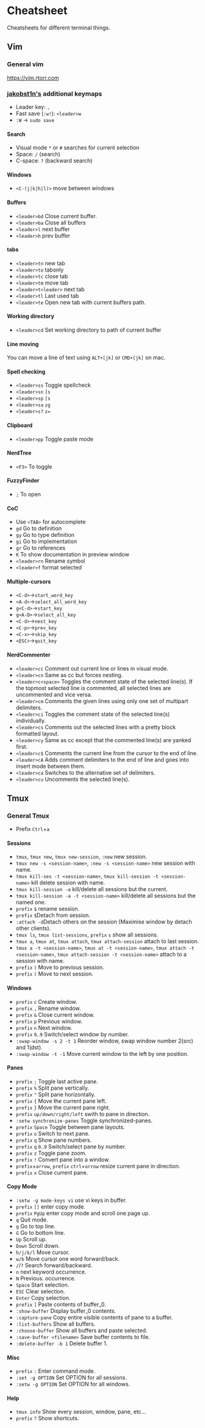 # Cheatsheet 
Cheatsheets for different terminal things. 

## Vim

### General vim

https://vim.rtorr.com

### [jakobst1n's](https://github.com/jakobst1n/dotfiles) additional keymaps
- Leader key: `,`
- Fast save (`:w!`): `<leader>w`
- `:W` -> `sudo save`

#### Search
- Visual mode `*` or `#` searches for current selection
- Space: `/` (search)
- C-space: `?` (backward search)

#### Windows
- `<C-(j|k|h|l)>`  move between windows

#### Buffers
- `<leader>bd` Close current buffer.
- `<leader>ba` Close all buffers
- `<leader>l` next buffer
- `<leader>h` prev buffer

#### tabs
- `<leader>tn` new tab
- `<leader>to` tabonly
- `<leader>tc` close tab
- `<leader>tm` move tab
- `<leader>t<leader>` next tab
- `<leader>tl` Last used tab
- `<leader>te` Open new tab with current buffers path.

#### Working directory
- `<leader>cd` Set working directory to path of current buffer

#### Line moving
You can move a line of text using `ALT+[jk]` or `CMD+[jk]` on mac.

#### Spell checking
- `<leader>ss` Toggle spellcheck
- `<leader>sn` `]s`
- `<leader>sp` `[s`
- `<leader>sa` `zg`
- `<leader>s?` `z=`

#### Clipboard
- `<leader>pp` Toggle paste mode

#### NerdTree
- `<F3>` To toggle

#### FuzzyFinder
- `;` To open

#### CoC
- Use `<TAB>` for autocomplete
- `gd` Go to definition
- `gy` Go to type definition
- `gi` Go to implementation
- `gr` Go to references
- `K` To show documentation in preview window
- `<leader>rn` Rename symbol
- `<leader>f` format selected

#### Multiple-cursors
- `<C-d>`->`start_word_key`
- `<A-d>`->`select_all_word_key`
- `g<C-d>`->`start_key`
- `g<A-D>`->`select_all_key`
- `<C-d>`->`next_key`
- `<C-p>`->`prev_key`
- `<C-x>`->`skip_key`
- `<ESC>`->`quit_key`

#### NerdCommenter
- `<leader>cc` Comment out current line or lines in visual mode.
- `<leader>cn` Same as cc but forces nesting.
- `<leader>c<space>` Toggles the comment state of the selected line(s). If the topmost selected line is commented, all selected lines are uncommented and vice versa.
- `<leader>cm` Comments the given lines using only one set of multipart delimiters.
- `<leader>ci` Toggles the comment state of the selected line(s) individually.
- `<leader>cs` Comments out the selected lines with a pretty block formatted layout.
- `<leader>cy` Same as cc except that the commented line(s) are yanked first.
- `<leader>c$` Comments the current line from the cursor to the end of line.
- `<leader>cA` Adds comment delimiters to the end of line and goes into insert mode between them.
- `<leader>ca` Switches to the alternative set of delimiters.
- `<leader>cu` Uncomments the selected line(s).




## Tmux

### General Tmux
- Prefix `Ctrl`+`a`

####  Sessions
- `tmux`, `tmux new`, `tmux new-session`, `:new` new session.
- `tmux new -s <session-name>`, `:new -s <session-name>` new session with name.
- `tmux kill-ses -t <session-name>`, `tmux kill-session -t <session-name>` kill delete session with name.
- `tmux kill-session -a` kill/delete all sessions but the current.
- `tmux kill-session -a -t <session-name>` kill/delete all sessions but the named one.
- `prefix` `$` rename session.
- `prefix` `$`Detach from session.
- `:attach -d`Detach others on the session (Maximise window by detach other clients).
- `tmux ls`, `tmux list-sessions`, `prefix` `s` show all sessions.
- `tmux a`, `tmux at`, `tmux attach`, `tmux attach-session` attach to last session.
- `tmux a -t <session-name>`, `tmux at -t <session-name>`, `tmux attach -t <session-name>`, `tmux attach-session -t <session-name>` attach to a session with name.
- `prefix` `(` Move to previous session.
- `prefix` `)` Move to next session.

#### Windows

- `prefix` `c` Create window.
- `prefix` `,` Rename window.
- `prefix` `&` Close current window.
- `prefix` `p` Previous window.
- `prefix` `n` Next window.
- `prefix` `0`..`9` Switch/select window by number.
- `:swap-window -s 2 -t 1` Reorder window, swap window number 2(src) and 1(dst).
- `:swap-window -t -1` Move current window to the left by one position.

#### Panes

- `prefix` `;` Toggle last active pane.
- `prefix` `%` Split pane vertically.
- `prefix` `"` Split pane horizontally.
- `prefix` `{` Move the current pane left.
- `prefix` `}` Move the current pane right.
- `prefix` `up/down/right/left` swith to pane in direction.
- `:setw synchronize-panes` Toggle synchronized-panes.
- `prefix` `Space` Toggle between pane layouts.
- `prefix` `o` Switch to next pane.
- `prefix` `q` Show pane numbers.
- `prefix` `q` `0`..`9` Switch/select pane by number.
- `prefix` `z` Toggle pane zoom.
- `prefix` `!` Convert pane into a window.
- `prefix`+`arrow`, `prefix` `ctrl`+`arrow` resize current pane in direction.
- `prefix` `x` Close current pane.

#### Copy Mode

- `:setw -g mode-keys vi` use vi keys in buffer.
- `prefix` `[]` enter copy mode.
- `prefix` `PgUp` enter copy mode and scroll one page up.
- `q` Quit mode.
- `g` Go to top line.
- `G` Go to bottom line.
- `Up` Scroll up.
- `Down` Scroll down.
- `h/j/k/l` Move cursor.
- `w/b` Move cursor one word forward/back.
- `/`/`?` Search forward/backward.
- `n` next keyword occurrence.
- `N` Previous. occurrence.
- `Space` Start selection.
- `ESC` Clear selection.
- `Enter` Copy selection.
- `prefix` `]` Paste contents of buffer_0.
- `:show-buffer` Display buffer_0 contents.
- `:capture-pane` Copy entire visible contents of pane to a buffer.
- `:list-buffers` Show all buffers.
- `:choose-buffer` Show all buffers and paste selected.
- `:save-buffer <filename>` Save buffer contents to file.
- `:delete-buffer -b 1` Delete buffer 1.

#### Misc

- `prefix` `:` Enter command mode.
- `:set -g OPTION` Set OPTION for all sessions.
- `:setw -g OPTION` Set OPTION for all windows.

#### Help

- `tmux info` Show every session, window, pane, etc...
- `prefix` `?` Show shortcuts.
